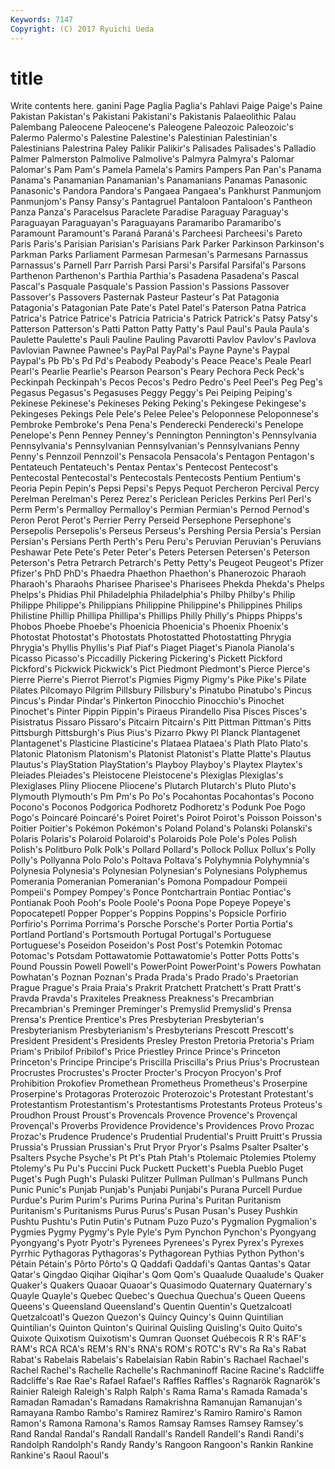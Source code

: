 ```yaml
---
Keywords: 7147 
Copyright: (C) 2017 Ryuichi Ueda
---
```


# title

Write contents here.
ganini Page Paglia Paglia's Pahlavi Paige Paige's Paine Pakistan Pakistan's
Pakistani Pakistani's Pakistanis Palaeolithic Palau Palembang Paleocene Paleocene's Paleogene Paleozoic
Paleozoic's Palermo Palermo's Palestine Palestine's Palestinian Palestinian's Palestinians Palestrina Paley
Palikir Palikir's Palisades Palisades's Palladio Palmer Palmerston Palmolive Palmolive's Palmyra
Palmyra's Palomar Palomar's Pam Pam's Pamela Pamela's Pamirs Pampers Pan
Pan's Panama Panama's Panamanian Panamanian's Panamanians Panamas Panasonic Panasonic's Pandora
Pandora's Pangaea Pangaea's Pankhurst Panmunjom Panmunjom's Pansy Pansy's Pantagruel Pantaloon
Pantaloon's Pantheon Panza Panza's Paracelsus Paraclete Paradise Paraguay Paraguay's Paraguayan
Paraguayan's Paraguayans Paramaribo Paramaribo's Paramount Paramount's Paraná Paraná's Parcheesi Parcheesi's
Pareto Paris Paris's Parisian Parisian's Parisians Park Parker Parkinson Parkinson's
Parkman Parks Parliament Parmesan Parmesan's Parmesans Parnassus Parnassus's Parnell Parr
Parrish Parsi Parsi's Parsifal Parsifal's Parsons Parthenon Parthenon's Parthia Parthia's
Pasadena Pasadena's Pascal Pascal's Pasquale Pasquale's Passion Passion's Passions Passover
Passover's Passovers Pasternak Pasteur Pasteur's Pat Patagonia Patagonia's Patagonian Pate
Pate's Patel Patel's Paterson Patna Patrica Patrica's Patrice Patrice's Patricia
Patricia's Patrick Patrick's Patsy Patsy's Patterson Patterson's Patti Patton Patty
Patty's Paul Paul's Paula Paula's Paulette Paulette's Pauli Pauline Pauling
Pavarotti Pavlov Pavlov's Pavlova Pavlovian Pawnee Pawnee's PayPal PayPal's Payne
Payne's Paypal Paypal's Pb Pb's Pd Pd's Peabody Peabody's Peace
Peace's Peale Pearl Pearl's Pearlie Pearlie's Pearson Pearson's Peary Pechora
Peck Peck's Peckinpah Peckinpah's Pecos Pecos's Pedro Pedro's Peel Peel's
Peg Peg's Pegasus Pegasus's Pegasuses Peggy Peggy's Pei Peiping Peiping's
Pekinese Pekinese's Pekineses Peking Peking's Pekingese Pekingese's Pekingeses Pekings Pele
Pele's Pelee Pelee's Peloponnese Peloponnese's Pembroke Pembroke's Pena Pena's Penderecki
Penderecki's Penelope Penelope's Penn Penney Penney's Pennington Pennington's Pennsylvania Pennsylvania's
Pennsylvanian Pennsylvanian's Pennsylvanians Penny Penny's Pennzoil Pennzoil's Pensacola Pensacola's Pentagon
Pentagon's Pentateuch Pentateuch's Pentax Pentax's Pentecost Pentecost's Pentecostal Pentecostal's Pentecostals
Pentecosts Pentium Pentium's Peoria Pepin Pepin's Pepsi Pepsi's Pepys Pequot
Percheron Percival Percy Perelman Perelman's Perez Perez's Periclean Pericles Perkins
Perl Perl's Perm Perm's Permalloy Permalloy's Permian Permian's Pernod Pernod's
Peron Perot Perot's Perrier Perry Perseid Persephone Persephone's Persepolis Persepolis's
Perseus Perseus's Pershing Persia Persia's Persian Persian's Persians Perth Perth's
Peru Peru's Peruvian Peruvian's Peruvians Peshawar Pete Pete's Peter Peter's
Peters Petersen Petersen's Peterson Peterson's Petra Petrarch Petrarch's Petty Petty's
Peugeot Peugeot's Pfizer Pfizer's PhD PhD's Phaedra Phaethon Phaethon's Phanerozoic
Pharaoh Pharaoh's Pharaohs Pharisee Pharisee's Pharisees Phekda Phekda's Phelps Phelps's
Phidias Phil Philadelphia Philadelphia's Philby Philby's Philip Philippe Philippe's Philippians
Philippine Philippine's Philippines Philips Philistine Phillip Phillipa Phillipa's Phillips Philly
Philly's Phipps Phipps's Phobos Phoebe Phoebe's Phoenicia Phoenicia's Phoenix Phoenix's
Photostat Photostat's Photostats Photostatted Photostatting Phrygia Phrygia's Phyllis Phyllis's Piaf
Piaf's Piaget Piaget's Pianola Pianola's Picasso Picasso's Piccadilly Pickering Pickering's
Pickett Pickford Pickford's Pickwick Pickwick's Pict Piedmont Piedmont's Pierce Pierce's
Pierre Pierre's Pierrot Pierrot's Pigmies Pigmy Pigmy's Pike Pike's Pilate
Pilates Pilcomayo Pilgrim Pillsbury Pillsbury's Pinatubo Pinatubo's Pincus Pincus's Pindar
Pindar's Pinkerton Pinocchio Pinocchio's Pinochet Pinochet's Pinter Pippin Pippin's Piraeus
Pirandello Pisa Pisces Pisces's Pisistratus Pissaro Pissaro's Pitcairn Pitcairn's Pitt
Pittman Pittman's Pitts Pittsburgh Pittsburgh's Pius Pius's Pizarro Pkwy Pl
Planck Plantagenet Plantagenet's Plasticine Plasticine's Plataea Plataea's Plath Plato Plato's
Platonic Platonism Platonism's Platonist Platonist's Platte Platte's Plautus Plautus's PlayStation
PlayStation's Playboy Playboy's Playtex Playtex's Pleiades Pleiades's Pleistocene Pleistocene's Plexiglas
Plexiglas's Plexiglases Pliny Pliocene Pliocene's Plutarch Plutarch's Pluto Pluto's Plymouth
Plymouth's Pm Pm's Po Po's Pocahontas Pocahontas's Pocono Pocono's Poconos
Podgorica Podhoretz Podhoretz's Podunk Poe Pogo Pogo's Poincaré Poincaré's Poiret
Poiret's Poirot Poirot's Poisson Poisson's Poitier Poitier's Pokémon Pokémon's Poland
Poland's Polanski Polanski's Polaris Polaris's Polaroid Polaroid's Polaroids Pole Pole's
Poles Polish Polish's Politburo Polk Polk's Pollard Pollard's Pollock Pollux
Pollux's Polly Polly's Pollyanna Polo Polo's Poltava Poltava's Polyhymnia Polyhymnia's
Polynesia Polynesia's Polynesian Polynesian's Polynesians Polyphemus Pomerania Pomeranian Pomeranian's Pomona
Pompadour Pompeii Pompeii's Pompey Pompey's Ponce Pontchartrain Pontiac Pontiac's Pontianak
Pooh Pooh's Poole Poole's Poona Pope Popeye Popeye's Popocatepetl Popper
Popper's Poppins Poppins's Popsicle Porfirio Porfirio's Porrima Porrima's Porsche Porsche's
Porter Portia Portia's Portland Portland's Portsmouth Portugal Portugal's Portuguese Portuguese's
Poseidon Poseidon's Post Post's Potemkin Potomac Potomac's Potsdam Pottawatomie Pottawatomie's
Potter Potts Potts's Pound Poussin Powell Powell's PowerPoint PowerPoint's Powers
Powhatan Powhatan's Poznan Poznan's Prada Prada's Prado Prado's Praetorian Prague
Prague's Praia Praia's Prakrit Pratchett Pratchett's Pratt Pratt's Pravda Pravda's
Praxiteles Preakness Preakness's Precambrian Precambrian's Preminger Preminger's Premyslid Premyslid's Prensa
Prensa's Prentice Prentice's Pres Presbyterian Presbyterian's Presbyterianism Presbyterianism's Presbyterians Prescott
Prescott's President President's Presidents Presley Preston Pretoria Pretoria's Priam Priam's
Pribilof Pribilof's Price Priestley Prince Prince's Princeton Princeton's Principe Principe's
Priscilla Priscilla's Prius Prius's Procrustean Procrustes Procrustes's Procter Procter's Procyon
Procyon's Prof Prohibition Prokofiev Promethean Prometheus Prometheus's Proserpine Proserpine's Protagoras
Proterozoic Proterozoic's Protestant Protestant's Protestantism Protestantism's Protestantisms Protestants Proteus Proteus's
Proudhon Proust Proust's Provencals Provence Provence's Provençal Provençal's Proverbs Providence
Providence's Providences Provo Prozac Prozac's Prudence Prudence's Prudential Prudential's Pruitt
Pruitt's Prussia Prussia's Prussian Prussian's Prut Pryor Pryor's Psalms Psalter
Psalter's Psalters Psyche Psyche's Pt Pt's Ptah Ptah's Ptolemaic Ptolemies
Ptolemy Ptolemy's Pu Pu's Puccini Puck Puckett Puckett's Puebla Pueblo
Puget Puget's Pugh Pugh's Pulaski Pulitzer Pullman Pullman's Pullmans Punch
Punic Punic's Punjab Punjab's Punjabi Punjabi's Purana Purcell Purdue Purdue's
Purim Purim's Purims Purina Purina's Puritan Puritanism Puritanism's Puritanisms Purus
Purus's Pusan Pusan's Pusey Pushkin Pushtu Pushtu's Putin Putin's Putnam
Puzo Puzo's Pygmalion Pygmalion's Pygmies Pygmy Pygmy's Pyle Pyle's Pym
Pynchon Pynchon's Pyongyang Pyongyang's Pyotr Pyotr's Pyrenees Pyrenees's Pyrex Pyrex's
Pyrexes Pyrrhic Pythagoras Pythagoras's Pythagorean Pythias Python Python's Pétain Pétain's
Pôrto Pôrto's Q Qaddafi Qaddafi's Qantas Qantas's Qatar Qatar's Qingdao
Qiqihar Qiqihar's Qom Qom's Quaalude Quaalude's Quaker Quaker's Quakers Quaoar
Quaoar's Quasimodo Quaternary Quaternary's Quayle Quayle's Quebec Quebec's Quechua Quechua's
Queen Queens Queens's Queensland Queensland's Quentin Quentin's Quetzalcoatl Quetzalcoatl's Quezon
Quezon's Quincy Quincy's Quinn Quintilian Quintilian's Quinton Quinton's Quirinal Quisling
Quisling's Quito Quito's Quixote Quixotism Quixotism's Qumran Quonset Québecois R
R's RAF's RAM's RCA RCA's REM's RN's RNA's ROM's ROTC's
RV's Ra Ra's Rabat Rabat's Rabelais Rabelais's Rabelaisian Rabin Rabin's
Rachael Rachael's Rachel Rachel's Rachelle Rachelle's Rachmaninoff Racine Racine's Radcliffe
Radcliffe's Rae Rae's Rafael Rafael's Raffles Raffles's Ragnarök Ragnarök's Rainier
Raleigh Raleigh's Ralph Ralph's Rama Rama's Ramada Ramada's Ramadan Ramadan's
Ramadans Ramakrishna Ramanujan Ramanujan's Ramayana Rambo Rambo's Ramirez Ramirez's Ramiro
Ramiro's Ramon Ramon's Ramona Ramona's Ramos Ramsay Ramses Ramsey Ramsey's
Rand Randal Randal's Randall Randall's Randell Randell's Randi Randi's Randolph
Randolph's Randy Randy's Rangoon Rangoon's Rankin Rankine Rankine's Raoul Raoul's
